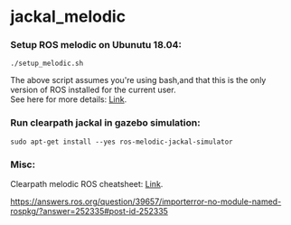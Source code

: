# jackal_melodic
### Setup ROS melodic on Ubunutu 18.04:

```./setup_melodic.sh```

The above script assumes you're using bash,and that this is the only version of ROS installed for the current user.<br/>
See here for more details: [Link](http://wiki.ros.org/melodic/Installation/Ubuntu).

### Run clearpath jackal in gazebo simulation:

```
sudo apt-get install --yes ros-melodic-jackal-simulator
```

### Misc:

Clearpath melodic ROS cheatsheet: [Link](https://www.generationrobots.com/media/ROS_Cheat_Sheet_Melodic.pdf).

https://answers.ros.org/question/39657/importerror-no-module-named-rospkg/?answer=252335#post-id-252335
